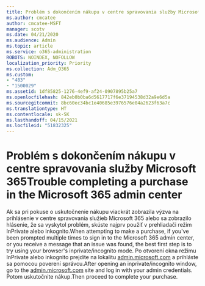 ```yaml
---
title: Problém s dokončením nákupu v centre spravovania služby Microsoft 365
ms.author: cmcatee
author: cmcatee-MSFT
manager: scotv
ms.date: 04/21/2020
ms.audience: Admin
ms.topic: article
ms.service: o365-administration
ROBOTS: NOINDEX, NOFOLLOW
localization_priority: Priority
ms.collection: Adm_O365
ms.custom:
- "483"
- "1500029"
ms.assetid: 1df85825-1276-4ef9-af24-0907895b25a7
ms.openlocfilehash: 842eb0b0ba6d5617717f6e37194538d32a9e6d5a
ms.sourcegitcommit: 8bc60ec34bc1e40685e3976576e04a2623f63a7c
ms.translationtype: HT
ms.contentlocale: sk-SK
ms.lasthandoff: 04/15/2021
ms.locfileid: "51832325"
---
```

# <a name="trouble-completing-a-purchase-in-the-microsoft-365-admin-center"></a><span data-ttu-id="24788-102">Problém s dokončením nákupu v centre spravovania služby Microsoft 365</span><span class="sxs-lookup"><span data-stu-id="24788-102">Trouble completing a purchase in the Microsoft 365 admin center</span></span>

<span data-ttu-id="24788-103">Ak sa pri pokuse o uskutočnenie nákupu viackrát zobrazila výzva na prihlásenie v centre spravovania služieb Microsoft 365 alebo sa zobrazilo hlásenie, že sa vyskytol problém, skúste najprv použiť v prehliadači režim InPrivate alebo inkognito.</span><span class="sxs-lookup"><span data-stu-id="24788-103">When attempting to make a purchase, if you've been prompted multiple times to sign in to the Microsoft 365 admin center, or you receive a message that an issue was found, the best first step is to try using your browser's inprivate/incognito mode.</span></span> <span data-ttu-id="24788-104">Po otvorení okna režimu InPrivate alebo inkognito prejdite na lokalitu [admin.microsoft.com](https://admin.microsoft.com) a prihláste sa pomocou poverení správcu.</span><span class="sxs-lookup"><span data-stu-id="24788-104">After opening an inprivate/incognito window, go to the [admin.microsoft.com](https://admin.microsoft.com) site and log in with your admin credentials.</span></span> <span data-ttu-id="24788-105">Potom uskutočnite nákup.</span><span class="sxs-lookup"><span data-stu-id="24788-105">Then proceed to complete your purchase.</span></span>